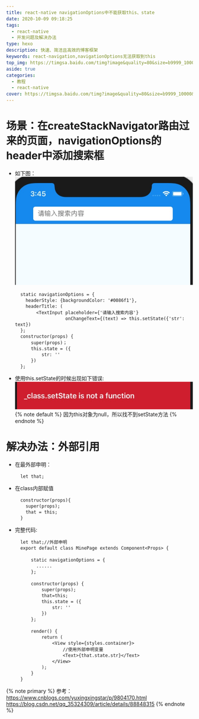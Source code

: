 ```yaml
---
title: react-native navigationOptions中不能获取this、state
date: 2020-10-09 09:18:25
tags: 
  - react-native
  - 开发问题及解决办法
type: hexo                                                                         # 标签、分类和友情链接三個页面需要配置(必填)
description: 快速、简洁且高效的博客框架                                               # 描述
keywords: react-navigation,navigationOptions无法获取到this                          # 关键词，便于搜索
top_img: https://timgsa.baidu.com/timg?image&quality=80&size=b9999_10000&sec=1593147695326&di=534e080eedb76452ae129c102cd04798&imgtype=0&src=http%3A%2F%2Fimg.mp.itc.cn%2Fq_mini%2Cc_zoom%2Cw_640%2Fupload%2F20161228%2Fb2da1d0b3e1247d9b570eea5a531fa52_th.jpg             # 文章的顶部图片
aside: true                                                                         # 展示文章侧边栏(默认为true)
categories: 
  - 教程
  - react-native 
cover: https://timgsa.baidu.com/timg?image&quality=80&size=b9999_10000&sec=1593147695326&di=534e080eedb76452ae129c102cd04798&imgtype=0&src=http%3A%2F%2Fimg.mp.itc.cn%2Fq_mini%2Cc_zoom%2Cw_640%2Fupload%2F20161228%2Fb2da1d0b3e1247d9b570eea5a531fa52_th.jpg                 # 文章的缩略图（用在首页）
---
```


# 场景：在createStackNavigator路由过来的页面，navigationOptions的header中添加搜索框
  * 如下图：![如下图](/images/reactNative/images/problem/001.png)

    ```
      static navigationOptions = {
        headerStyle: {backgroundColor: '#0086f1'},
        headerTitle: (
            <TextInput placeholder={'请输入搜索内容'}
                       onChangeText={(text) => this.setState({'str': text})
      };
      constructor(props) {
          super(props)；
          this.state = ({
              str: ''
          })
      };
    ```

  * 使用this.setState的时候出现如下错误: ![错误](/images/reactNative/images/problem/002.png)
  {% note default %}
    因为this对象为null，所以找不到setState方法
  {% endnote %}

# 解决办法：外部引用
  * 在最外部申明：
    ```
      let that;
    ```

  * 在class内部赋值
    ```
      constructor(props){
        super(props);
        that = this;
      }
    ```

  * 完整代码:
    ```
      let that;//外部申明
      export default class MinePage extends Component<Props> {

          static navigationOptions = {
            ......
          };

          constructor(props) {
              super(props);
              that=this;
              this.state = ({
                  str: ''
              })
          };
          
          render() {
              return (
                  <View style={styles.container}>
                      //使用外部申明变量
                      <Text>{that.state.str}</Text>
                  </View>
              );
          }
      }
    ```

  {% note primary %}
    参考：https://www.cnblogs.com/yuxingxingstar/p/9804170.html
    https://blog.csdn.net/qq_35324309/article/details/88848315
  {% endnote %}

  